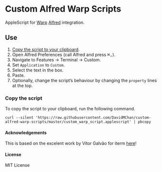 # Custom Alfred Warp Scripts

AppleScript for [Warp](https://warp.dev/) [Alfred](https://www.alfredapp.com/) integration.

## Use

1. [Copy the script to your clipboard](#copy-the-script).
2. Open Alfred Preferences (call Alfred and press <kbd>⌘</kbd><kbd>,</kbd>).
3. Navigate to Features → Terminal → Custom.
4. Set `Application` to `Custom`.
5. Select the text in the box.
6. Paste.
7. Optionally, change the script’s behaviour by changing the `property` lines at the top.

### Copy the script

To copy the script to your clipboard, run the following command.

```
curl --silent 'https://raw.githubusercontent.com/DavidMChan/custom-alfred-warp-scripts/master/custom_warp_script.applescript' | pbcopy
```

#### Acknowledgements

This is based on the excelent work by Vítor Galvão for iterm [here](https://github.com/vitorgalvao/custom-alfred-iterm-scripts)!

#### License

MIT License
